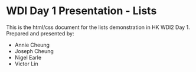 # WDI Day 1 Presentation - Lists
This is the html/css document for the lists demonstration in HK WDI2 Day 1.
Prepared and presented by:
* Annie Cheung
* Joseph Cheung
* Nigel Earle
* Victor Lin